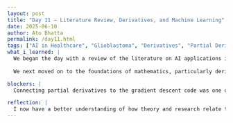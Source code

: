 ```yaml
---
layout: post
title: "Day 11 – Literature Review, Derivatives, and Machine Learning" 
date: 2025-06-10
author: Ato Bhatta
permalink: /day11.html 
tags: ["AI in Healthcare", "Glioblastoma", "Derivatives", "Partial Derivatives", "Machine Learning", "Google Scholar", "Team Learning"]
what_i_learned: |
  We began the day with a review of the literature on AI applications in healthcare. A Google Scholar article titled "Applications of AI in Identifying and Predicting Glioblastoma and Related Brain Cancers Using Genetic Biomarkers" was the one I selected after looking through a number of sites. Reading about how genetic data is being used to educate artificial intelligence, specifically machine learning algorithms, to identify complicated brain tumors like glioblastoma particularly aggressive and malignant disease was fascinating. The study described how AI systems can identify and even forecast the risk of glioblastoma by using biomarkers, which are genetic signs found in patient data. I became aware of how potent and life saving AI can be in actual healthcare after reading about a number of machine learning models and datasets used in medical diagnosis. 
  
  We next moved on to the foundations of mathematics, particularly derivatives. In order to determine the rate of change for functions with multiple variables—a critical component in machine learning model training we studied the fundamentals of partial derivatives. Knowing how to calculate gradients makes it easier to understand how learning algorithms minimize cost functions by optimizing weights. We resumed viewing our machine learning YouTube tutorial in the second half of the session. Concepts like supervised learning, linear regression prediction, and how gradient descent modifies parameters to lower error were all reinforced by this. As we relate these theoretical concepts to actual cases and mathematical tools like derivatives, they begin to make more sense.

blockers: |
  Connecting partial derivatives to the gradient descent code was one of the challenges we encountered today. Additionally, we initially had trouble understanding several of the biomedical words used in the research paper.

reflection: |
  I now have a better understanding of how theory and research relate to real-world machine learning. I learned from reading a study on glioblastoma that artificial intelligence is about solving actual problems that affect people's lives, not just writing code. Additionally, it taught me how to choose a subject that is worthy of research, which will direct our next initiatives. The learning process was enhanced and broadened by watching tutorials, reading research, and putting theory into practice through group discussions. I feel like I'm getting closer to creating meaningful models that could further a larger goal, such as early disease detection or healthcare solutions, rather than merely functional ones.
---
```


